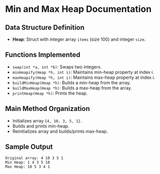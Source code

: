 # Min and Max Heap Documentation

## Data Structure Definition
- **Heap**: Struct with integer array `items` (size 100) and integer `size`.

## Functions Implemented
- `swap(int *a, int *b)`: Swaps two integers.
- `minHeapify(Heap *h, int i)`: Maintains min-heap property at index i.
- `maxHeapify(Heap *h, int i)`: Maintains max-heap property at index i.
- `buildMinHeap(Heap *h)`: Builds a min-heap from the array.
- `buildMaxHeap(Heap *h)`: Builds a max-heap from the array.
- `printHeap(Heap *h)`: Prints the heap.

## Main Method Organization
- Initializes array `{4, 10, 3, 5, 1}`.
- Builds and prints min-heap.
- Reinitializes array and builds/prints max-heap.

## Sample Output
```
Original array: 4 10 3 5 1
Min Heap: 1 4 3 5 10
Max Heap: 10 5 3 4 1
```